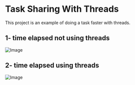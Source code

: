 # Task Sharing With Threads
This project is an example of doing a task faster with threads.


## 1- time elapsed not using threads
![Image](https://i.hizliresim.com/juzdana.png)

## 2- time elapsed using threads
![Image](https://i.hizliresim.com/2eon2r0.png)
